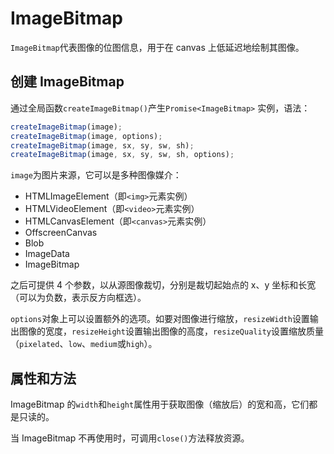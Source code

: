 # ImageBitmap

`ImageBitmap`代表图像的位图信息，用于在 canvas 上低延迟地绘制其图像。

## 创建 ImageBitmap

通过全局函数`createImageBitmap()`产生`Promise<ImageBitmap>` 实例，语法：

```javascript
createImageBitmap(image);
createImageBitmap(image, options);
createImageBitmap(image, sx, sy, sw, sh);
createImageBitmap(image, sx, sy, sw, sh, options);
```

`image`为图片来源，它可以是多种图像媒介：

- HTMLImageElement（即`<img>`元素实例）
- HTMLVideoElement（即`<video>`元素实例）
- HTMLCanvasElement（即`<canvas>`元素实例）
- OffscreenCanvas
- Blob
- ImageData
- ImageBitmap

之后可提供 4 个参数，以从源图像裁切，分别是裁切起始点的 x、y 坐标和长宽（可以为负数，表示反方向框选）。

`options`对象上可以设置额外的选项。如要对图像进行缩放，`resizeWidth`设置输出图像的宽度，`resizeHeight`设置输出图像的高度，`resizeQuality`设置缩放质量（`pixelated`、`low`、`medium`或`high`）。

## 属性和方法

ImageBitmap 的`width`和`height`属性用于获取图像（缩放后）的宽和高，它们都是只读的。

当 ImageBitmap 不再使用时，可调用`close()`方法释放资源。
